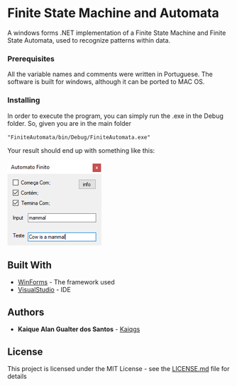 # Finite State Machine and Automata

A  windows forms .NET implementation of a Finite State Machine and Finite State Automata, used to recognize patterns within data.

### Prerequisites

All the variable names and comments were written in Portuguese.
The software is built for windows, although it can be ported to MAC OS. 

### Installing

In order to execute the
program, you can simply run the .exe in the Debug folder.
So, given you are in the main folder

```
"FiniteAutomata/bin/Debug/FiniteAutomata.exe"
```
Your result should end up with something like this:


![What your window should look like](Example.png?raw=true "Example")

## Built With

* [WinForms](https://docs.microsoft.com/pt-br/dotnet/framework/winforms/) - The framework used
* [VisualStudio](https://visualstudio.microsoft.com/pt-br/) - IDE

## Authors

* **Kaique Alan Gualter dos Santos** - [Kaiqgs](https://github.com/Kaiqgs)

## License

This project is licensed under the MIT License - see the [LICENSE.md](LICENSE.md) file for details

